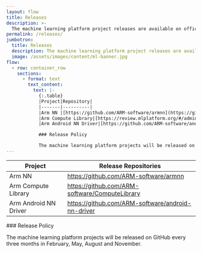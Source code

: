 ```yaml
---
layout: flow
title: Releases
description: >-
  The machine learning platform project releases are available on official GitHub repositories.
permalink: /releases/
jumbotron:
  title: Releases
  description: The machine learning platform project releases are available on official GitHub repositories
  image: /assets/images/content/ml-banner.jpg
flow:
  - row: container_row
    sections:
      - format: text
        text_content:
          text: |-
            {:.table}
            |Project|Repository|
            |-------|----------|
            |Arm NN	|[https://github.com/ARM-software/armnn](https://github.com/ARM-software/armnn)|
            |Arm Compute Library|[https://review.mlplatform.org/#/admin/projects/ml/ComputeLibrary](https://review.mlplatform.org/#/admin/projects/ml/ComputeLibrary)|
            |Arm Android NN Driver|[https://github.com/ARM-software/android-nn-driver](https://github.com/ARM-software/android-nn-driver)|

            ### Release Policy

            The machine learning platform projects will be released on GitHub every three months in February, May, August and November.
---
```


<div class="col-xs-12 col-sm-8 col-sm-offset-2">
    <div class="double-scroll">
        <table class="table">
            <thead>
                <th>Project</th>
                <th>Release Repositories</th>
            </thead>
            <tbody>
                <tr>
                    <td>Arm NN</td>
                    <td>
                       <a href="https://github.com/ARM-software/armnn">https://github.com/ARM-software/armnn</a>
                    </td>
                </tr>
                <tr>
                    <td>Arm Compute Library</td>
                    <td>
                        <a href="https://github.com/ARM-software/ComputeLibrary">https://github.com/ARM-software/ComputeLibrary</a>
                    </td>
                </tr>
                <tr>
                    <td>Arm Android NN Driver</td>
                    <td>
                        <a href="https://github.com/ARM-software/android-nn-driver">https://github.com/ARM-software/android-nn-driver</a>
                    </td>
                </tr>
            </tbody>
        </table>
    </div>
</div>
<div class="col-xs-12 text-center" markdown="1">
### Release Policy

The machine learning platform projects will be released on GitHub every three months in February, May, August and November.

</div>
